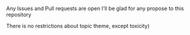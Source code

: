 Any Issues and Pull requests are open
I'll be glad for any propose to this repository

There is no restrictions about topic theme, except toxicity)
